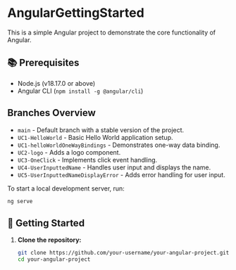 # AngularGettingStarted

This is a simple Angular project to demonstrate the core functionality of Angular.

## 📚 Prerequisites

- Node.js (v18.17.0 or above)
- Angular CLI (`npm install -g @angular/cli`)

## Branches Overview

- `main` - Default branch with a stable version of the project.
- `UC1-HelloWorld` - Basic Hello World application setup.
- `UC1-helloWorldOneWayBindings` - Demonstrates one-way data binding.
- `UC2-logo` - Adds a logo component.
- `UC3-OneClick` - Implements click event handling.
- `UC4-UserInputtedName` - Handles user input and displays the name.
- `UC5-UserInputtedNameDisplayError` - Adds error handling for user input.

To start a local development server, run:

```bash
ng serve
```

## 🚀 Getting Started

1. **Clone the repository:**
   ```bash
   git clone https://github.com/your-username/your-angular-project.git
   cd your-angular-project
